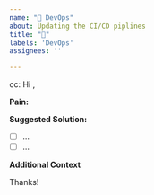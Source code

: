 ```yaml
---
name: "👷 DevOps"
about: Updating the CI/CD piplines
title: "👷"
labels: 'DevOps'
assignees: ''

---
```


<!-- These comments automatically delete -->
<!-- @ mention users who should be in the loop next to cc: -->
cc: 
Hi <!--add intended user-->,
  
**Pain:**
<!-- Explain the pain you are experiencing -->

**Suggested Solution:**
<!-- Describe the solution you'd like -->

<!--Add GitHub tasks-->
- [ ] ...
- [ ] ...

**Additional Context**
<!-- Add any other context or screenshots about the feature request here. -->

Thanks!
